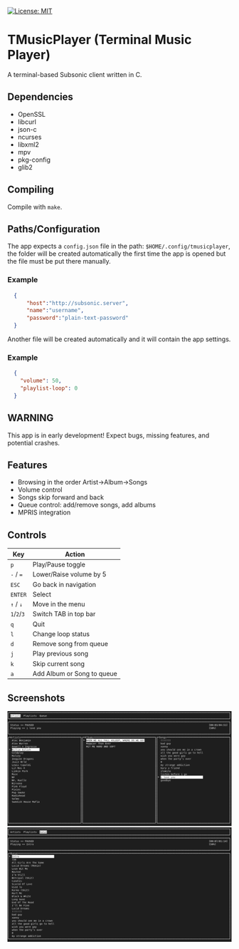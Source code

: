 [![License: MIT](https://img.shields.io/badge/License-MIT-yellow.svg)](LICENSE)

# TMusicPlayer (Terminal Music Player)

  A terminal-based Subsonic client written in C.

## Dependencies
- OpenSSL
- libcurl
- json-c
- ncurses
- libxml2
- mpv
- pkg-config
- glib2

## Compiling 
  
  Compile with `make`.

## Paths/Configuration

  The app expects a `config.json` file in the path: `$HOME/.config/tmusicplayer`, the folder will be created automatically the first time the app is opened but the file must be put there manually.

### Example

```json
  {
	  "host":"http://subsonic.server",
	  "name":"username",
	  "password":"plain-text-password"
  }
```
  
  Another file will be created automatically and it will contain the app settings.

### Example

```json 
  {
    "volume": 50,
    "playlist-loop": 0
  }
```

## WARNING

  This app is in early development! Expect bugs, missing features, and potential crashes.

## Features
  
- Browsing in the order Artist->Album->Songs
- Volume control
- Songs skip forward and back
- Queue control: add/remove songs, add albums
- MPRIS integration

## Controls

| Key           | Action                         |
|---------------|--------------------------------|
| `p`             | Play/Pause toggle              |
| `-` / `=`         | Lower/Raise volume by 5        |
| `ESC`           | Go back in navigation          |
| `ENTER`         | Select                         |
| `↑` / `↓`         | Move in the menu               |
| `1`/`2`/`3`         | Switch TAB in top bar          |
| `q`             | Quit                           |
| `l`             | Change loop status             |
| `d`             | Remove song from queue         |
| `j`             | Play previous song             |
| `k`             | Skip current song              |
| `a`             | Add Album or Song to queue     |


## Screenshots
  ![TMusicPlayer screenshot](images/browse.png)
  ![TMusicPlayer screenshot](images/queue.png)
